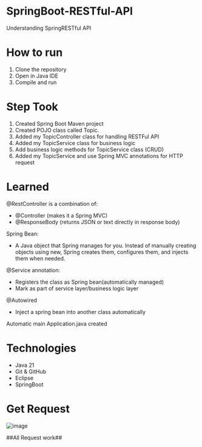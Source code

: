# SpringBoot-RESTful-API
Understanding SpringRESTful API


# How to run
1. Clone the repository
2. Open in Java IDE
3. Compile and run

# Step Took
1. Created Spring Boot Maven project
2. Created POJO class called Topic.  
3. Added my TopicController class for handling RESTFul API
4. Added my TopicService class for business logic
5. Add business logic methods for TopicService class (CRUD)
6. Added my TopicService and use Spring MVC annotations for HTTP request

# Learned
@RestController is a combination of:
- @Controller (makes it a Spring MVC)
- @ResponseBody (returns JSON or text directly in response body)  
	
Spring Bean:
- A Java object that Spring manages for you. Instead of manually creating objects using new, Spring creates them, configures them, and injects them when needed. 
	
@Service annotation:
- Registers the class as Spring bean(automatically managed)
- Mark as part of service layer/business logic layer

@Autowired 
- Inject a spring bean into another class automatically

Automatic main Application.java created


# Technologies
- Java 21
- Git & GitHub
- Eclipse
- SpringBoot

# Get Request

![image](https://github.com/user-attachments/assets/2f46b1f6-06a9-408a-a437-95701ffa98d4)

##All Request work##


